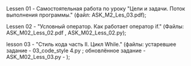 Lessen 01 - Самостоятельная работа по уроку "Цели и задачи. Поток выполнения программы." (файл: ASK_M2_Les_03.pdf); 

Lessen 02 - "Условный оператор. Как работает оператор if." (Файлы: ASK_M02_Less_02.pdf , ASK_M02_Less_02.py);

lesson 03 - "Стиль кода часть II. Цикл While." (файлы: устаревшее задание - 03_code_style 4.py ;
                                                       обновлённое задание - ASK_M02_Less_03.py - );
